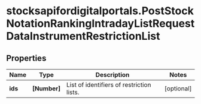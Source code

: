 # stocksapifordigitalportals.PostStockNotationRankingIntradayListRequestDataInstrumentRestrictionList

## Properties

Name | Type | Description | Notes
------------ | ------------- | ------------- | -------------
**ids** | **[Number]** | List of identifiers of restriction lists. | [optional] 


